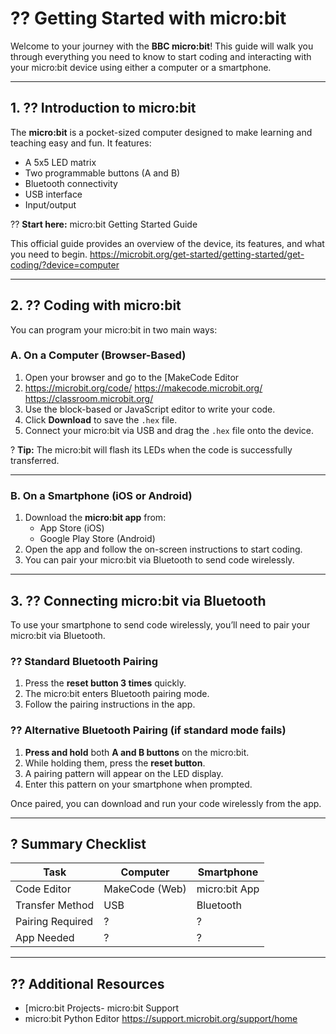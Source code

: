 

# ?? Getting Started with micro:bit

Welcome to your journey with the **BBC micro:bit**! This guide will walk you through everything you need to know to start coding and interacting with your micro:bit device using either a computer or a smartphone.

---

## 1. ?? Introduction to micro:bit

The **micro:bit** is a pocket-sized computer designed to make learning and teaching easy and fun. It features:

- A 5x5 LED matrix  
- Two programmable buttons (A and B)   
- Bluetooth connectivity  
- USB interface  
- Input/output 

?? **Start here:** micro:bit Getting Started Guide

This official guide provides an overview of the device, its features, and what you need to begin.
https://microbit.org/get-started/getting-started/get-coding/?device=computer

---

## 2. ?? Coding with micro:bit

You can program your micro:bit in two main ways:

### A. On a Computer (Browser-Based)


1. Open your browser and go to the [MakeCode Editor
2. https://microbit.org/code/
https://makecode.microbit.org/
https://classroom.microbit.org/
3. Use the block-based or JavaScript editor to write your code.
4. Click **Download** to save the `.hex` file.
5. Connect your micro:bit via USB and drag the `.hex` file onto the device.

? **Tip:** The micro:bit will flash its LEDs when the code is successfully transferred.

---

### B. On a Smartphone (iOS or Android)

1. Download the **micro:bit app** from:
   - App Store (iOS)
   - Google Play Store (Android)
2. Open the app and follow the on-screen instructions to start coding.
3. You can pair your micro:bit via Bluetooth to send code wirelessly.

---

## 3. ?? Connecting micro:bit via Bluetooth

To use your smartphone to send code wirelessly, you’ll need to pair your micro:bit via Bluetooth.

### ?? Standard Bluetooth Pairing

1. Press the **reset button 3 times** quickly.
2. The micro:bit enters Bluetooth pairing mode.
3. Follow the pairing instructions in the app.

### ?? Alternative Bluetooth Pairing (if standard mode fails)

1. **Press and hold** both **A and B buttons** on the micro:bit.
2. While holding them, press the **reset button**.
3. A pairing pattern will appear on the LED display.
4. Enter this pattern on your smartphone when prompted.

Once paired, you can download and run your code wirelessly from the app.

---

## ? Summary Checklist

| Task              | Computer         | Smartphone       |
|-------------------|------------------|------------------|
| Code Editor       | MakeCode (Web)   | micro:bit App    |
| Transfer Method   | USB              | Bluetooth        |
| Pairing Required  | ?               | ?               |
| App Needed        | ?               | ?               |

---

## ?? Additional Resources

- [micro:bit Projects- micro:bit Support
- micro:bit Python Editor
https://support.microbit.org/support/home

